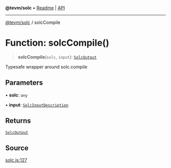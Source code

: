 **@tevm/solc** • [Readme](../README.md) \| [API](../globals.md)

***

[@tevm/solc](../README.md) / solcCompile

# Function: solcCompile()

> **solcCompile**(`solc`, `input`): [`SolcOutput`](../type-aliases/SolcOutput.md)

Typesafe wrapper around solc.compile

## Parameters

• **solc**: `any`

• **input**: [`SolcInputDescription`](../type-aliases/SolcInputDescription.md)

## Returns

[`SolcOutput`](../type-aliases/SolcOutput.md)

## Source

[solc.js:127](https://github.com/evmts/tevm-monorepo/blob/main/bundler-packages/solc/src/solc.js#L127)
